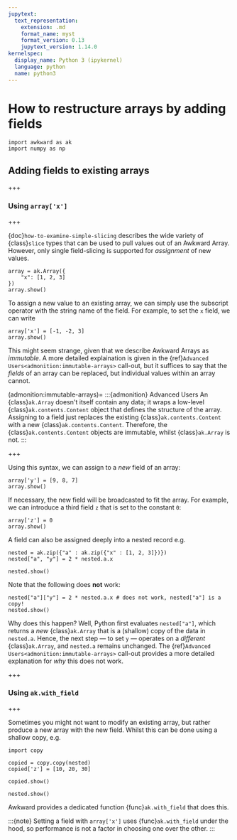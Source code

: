 ```yaml
---
jupytext:
  text_representation:
    extension: .md
    format_name: myst
    format_version: 0.13
    jupytext_version: 1.14.0
kernelspec:
  display_name: Python 3 (ipykernel)
  language: python
  name: python3
---
```


How to restructure arrays by adding fields
==========================================

```{code-cell} ipython3
import awkward as ak
import numpy as np
```

## Adding fields to existing arrays

+++

### Using `array['x']`

+++

{doc}`how-to-examine-simple-slicing` describes the wide variety of {class}`slice` types that can be used to pull values out of an Awkward Array. However, only single field-slicing is supported for _assignment_ of new values. 

```{code-cell} ipython3
array = ak.Array({
    "x": [1, 2, 3]
})
array.show()
```

To assign a new value to an existing array, we can simply use the subscript operator with the string name of the field. For example, to set the `x` field, we can write

```{code-cell} ipython3
array['x'] = [-1, -2, 3]
array.show()
```

This might seem strange, given that we describe Awkward Arrays as _immutable_. A more detailed explaination is given in the {ref}`Advanced Users<admonition:immutable-arrays>` call-out, but it suffices to say that the _fields_ of an array can be replaced, but individual values within an array cannot.

(admonition:immutable-arrays)=
:::{admonition} Advanced Users
An {class}`ak.Array` doesn't itself contain any data; it wraps a low-level {class}`ak.contents.Content` object that defines the structure of the array. Assigning to a field just replaces the existing {class}`ak.contents.Content` with a new {class}`ak.contents.Content`. Therefore, the {class}`ak.contents.Content` objects are immutable, whilst {class}`ak.Array` is not.
:::

+++

Using this syntax, we can assign to a _new_ field of an array:

```{code-cell} ipython3
array['y'] = [9, 8, 7]
array.show()
```

If necessary, the new field will be broadcasted to fit the array. For example, we can introduce a third field `z` that is set to the constant `0`:

```{code-cell} ipython3
array['z'] = 0
array.show()
```

A field can also be assigned deeply into a nested record e.g.

```{code-cell} ipython3
nested = ak.zip({"a" : ak.zip({"x" : [1, 2, 3]})})
nested["a", "y"] = 2 * nested.a.x

nested.show()
```

Note that the following does **not** work:

```{code-cell} ipython3
nested["a"]["y"] = 2 * nested.a.x # does not work, nested["a"] is a copy!
nested.show()
```

Why does this happen? Well, Python first evaluates `nested["a"]`, which returns a _new_ {class}`ak.Array` that is a (shallow) copy of the data in `nested.a`. Hence, the next step — to set `y` — operates on a _different_  {class}`ak.Array`, and `nested.a` remains unchanged. The {ref}`Advanced Users<admonition:immutable-arrays>` call-out provides a more detailed explanation for _why_ this does not work. 

+++

### Using `ak.with_field`

+++

Sometimes you might not want to modify an existing array, but rather produce a new array with the new field. Whilst this can be done using a shallow copy, e.g.

```{code-cell} ipython3
import copy

copied = copy.copy(nested)
copied['z'] = [10, 20, 30]

copied.show()
```

```{code-cell} ipython3
nested.show()
```

Awkward provides a dedicated function {func}`ak.with_field` that does this. 

:::{note}
Setting a field with `array['x']` uses {func}`ak.with_field` under the hood, so performance is not a factor in choosing one over the other.
:::
